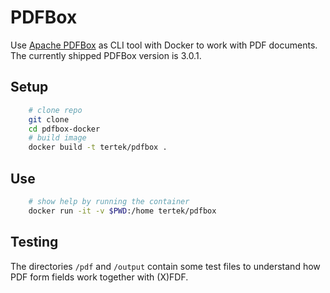 # PDFBox 
Use [Apache PDFBox](https://pdfbox.apache.org/) as CLI tool with Docker to work with PDF documents.
The currently shipped PDFBox version is 3.0.1.

## Setup

```bash
    # clone repo
    git clone 
    cd pdfbox-docker
    # build image
    docker build -t tertek/pdfbox .    
```

## Use

```bash
    # show help by running the container
    docker run -it -v $PWD:/home tertek/pdfbox
```

## Testing

The directories `/pdf` and `/output` contain some test files to understand how PDF form fields work together with (X)FDF.


